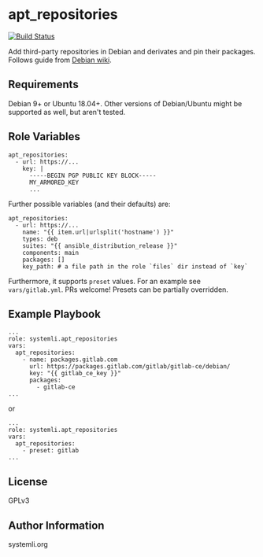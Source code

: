 apt_repositories
================

[![Build Status](https://travis-ci.org/systemli/ansible-role-apt_repositories.svg?branch=master)](https://travis-ci.org/systemli/ansible-role-apt_repositories)

Add third-party repositories in Debian and derivates and pin their packages.
Follows guide from [Debian wiki](https://wiki.debian.org/Debianrepositories/UseThirdParty).

Requirements
------------

Debian 9+ or Ubuntu 18.04+. Other versions of Debian/Ubuntu might be supported as well, but aren't tested.

Role Variables
--------------

```
apt_repositories:
  - url: https://...
    key: |
      -----BEGIN PGP PUBLIC KEY BLOCK-----
      MY_ARMORED_KEY
      ...
```

Further possible variables (and their defaults) are:

```
apt_repositories:
  - url: https://...
    name: "{{ item.url|urlsplit('hostname') }}"
    types: deb
    suites: "{{ ansible_distribution_release }}"
    components: main
    packages: []
    key_path: # a file path in the role `files` dir instead of `key`
```

Furthermore, it supports `preset` values. For an example see `vars/gitlab.yml`. PRs welcome!
Presets can be partially overridden.

Example Playbook
----------------

```
...
role: systemli.apt_repositories
vars:
  apt_repositories:
    - name: packages.gitlab.com
      url: https://packages.gitlab.com/gitlab/gitlab-ce/debian/
      key: "{{ gitlab_ce_key }}"
      packages:
        - gitlab-ce
...
```
or
```
...
role: systemli.apt_repositories
vars:
  apt_repositories:
    - preset: gitlab
...
```

License
-------

GPLv3

Author Information
------------------

systemli.org
